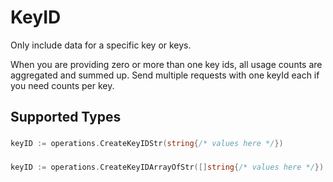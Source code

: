 # KeyID

Only include data for a specific key or keys.

When you are providing zero or more than one key ids, all usage counts are aggregated and summed up. Send multiple requests with one keyId each if you need counts per key.




## Supported Types

### 

```go
keyID := operations.CreateKeyIDStr(string{/* values here */})
```

### 

```go
keyID := operations.CreateKeyIDArrayOfStr([]string{/* values here */})
```

